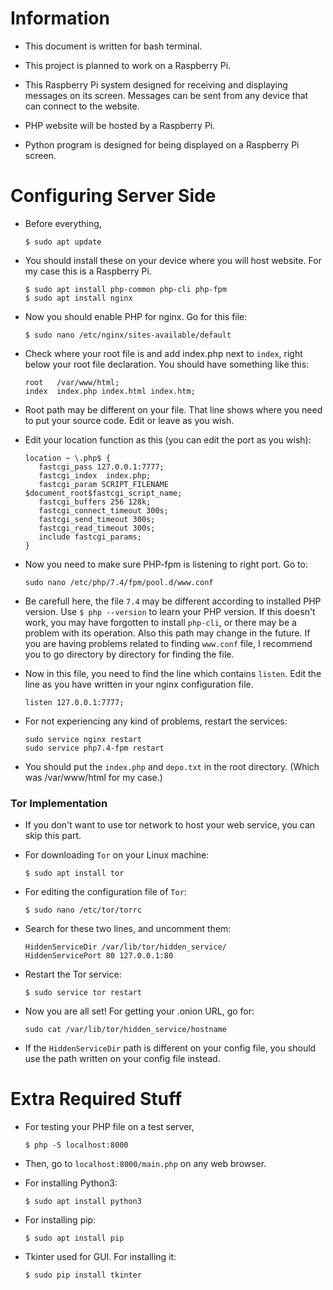 # Information
* This document is written for bash terminal.

* This project is planned to work on a Raspberry Pi. 

* This Raspberry Pi system designed for receiving and displaying messages on its screen. Messages can be sent from any device that can connect to the website.

* PHP website will be hosted by a Raspberry Pi.

* Python program is designed for being displayed on a Raspberry Pi screen.

# Configuring Server Side
* Before everything,
    ```
    $ sudo apt update
    ```

* You should install these on your device where you will host website. For my case this is a Raspberry Pi.
    ```
    $ sudo apt install php-common php-cli php-fpm
    $ sudo apt install nginx
    ```

* Now you should enable PHP for nginx. Go for this file:
    ```
    $ sudo nano /etc/nginx/sites-available/default
    ```

* Check where your root file is and add index.php next to ```index```, right below your root file declaration. You should have something like this:
    ```
    root   /var/www/html;
    index  index.php index.html index.htm;
    ```
* Root path may be different on your file. That line shows where you need to put your source code. Edit or leave as you wish.

* Edit your location function as this (you can edit the port as you wish):
    ```
    location ~ \.php$ {
       fastcgi_pass 127.0.0.1:7777;
       fastcgi_index  index.php;
       fastcgi_param SCRIPT_FILENAME $document_root$fastcgi_script_name;
       fastcgi_buffers 256 128k;
       fastcgi_connect_timeout 300s;
       fastcgi_send_timeout 300s;
       fastcgi_read_timeout 300s;
       include fastcgi_params;
    }
    ```

* Now you need to make sure PHP-fpm is listening to right port. Go to:
    ```
    sudo nano /etc/php/7.4/fpm/pool.d/www.conf
    ```

* Be carefull here, the file ```7.4``` may be different according to installed PHP version. Use ```$ php --version``` to learn your PHP version. If this doesn't work, you may have forgotten to install ```php-cli```, or there may be a problem with its operation. Also this path may change in the future. If you are having problems related to finding ```www.conf``` file, I recommend you to go directory by directory for finding the file.

* Now in this file, you need to find the line which contains ```listen```. Edit the line as you have written in your nginx configuration file.
    ```
    listen 127.0.0.1:7777;
    ```

* For not experiencing any kind of problems, restart the services:
    ```
    sudo service nginx restart
    sudo service php7.4-fpm restart
    ```

* You should put the ```index.php``` and ```depo.txt``` in the root directory. (Which was /var/www/html for my case.)

### Tor Implementation
* If you don't want to use tor network to host your web service, you can skip this part.
* For downloading ```Tor``` on your Linux machine:
    ```
    $ sudo apt install tor
    ```

* For editing the configuration file of ```Tor```:
    ```
    $ sudo nano /etc/tor/torrc
    ```

* Search for these two lines, and uncomment them:
    ```
    HiddenServiceDir /var/lib/tor/hidden_service/
    HiddenServicePort 80 127.0.0.1:80
    ```

* Restart the Tor service:
    ```
    $ sudo service tor restart
    ```

* Now you are all set! For getting your .onion URL, go for:
    ```
    sudo cat /var/lib/tor/hidden_service/hostname
    ```
* If the ```HiddenServiceDir``` path is different on your config file, you should use the path written on your config file instead.

# Extra Required Stuff
* For testing your PHP file on a test server, 
    ```
    $ php -S localhost:8000
    ```
* Then, go to ```localhost:8000/main.php``` on any web browser.

* For installing Python3:
    ```
    $ sudo apt install python3
    ```

* For installing pip:
    ```
    $ sudo apt install pip
    ```

* Tkinter used for GUI. For installing it:
    ```
    $ sudo pip install tkinter
    ```
